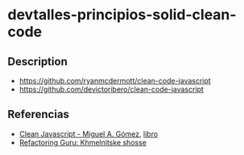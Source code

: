 # devtalles-principios-solid-clean-code

## Description

- https://github.com/ryanmcdermott/clean-code-javascript
- https://github.com/devictoribero/clean-code-javascript

## Referencias

- [Clean Javascript - Miguel A. Gómez](https://github.com/patchamama/clean-javascript-book), [libro](https://cleanjavascript.es/)
- [Refactoring Guru: Khmelnitske shosse](https://refactoring.guru/)